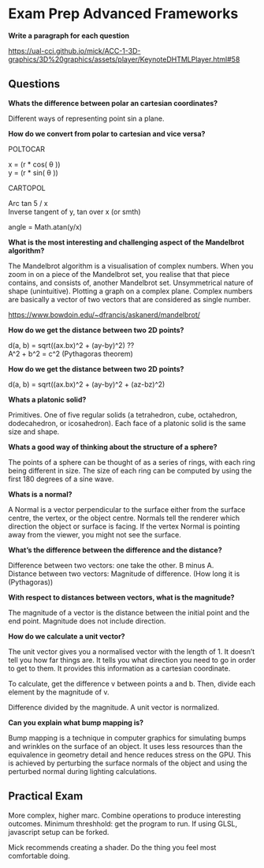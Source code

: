 # Exam Prep Advanced Frameworks

**Write a paragraph for each question**

https://ual-cci.github.io/mick/ACC-1-3D-graphics/3D%20graphics/assets/player/KeynoteDHTMLPlayer.html#58

## Questions

**Whats the difference between polar an cartesian coordinates?**

Different ways of representing point sin a plane. 

**How do we convert from polar to cartesian and vice versa?**

POLTOCAR

x = (r * cos( θ ))<br />
y = (r * sin( θ ))

CARTOPOL

Arc tan 5 / x<br />
Inverse tangent of y, tan over x (or smth)

angle = Math.atan(y/x)

**What is the most interesting and challenging aspect of the Mandelbrot algorithm?**

The Mandelbrot algorithm is a visualisation of complex numbers. When you zoom in on a piece of the Mandelbrot set, you realise that that piece contains, and consists of, another Mandelbrot set. Unsymmetrical nature of shape (unintuitive). Plotting a graph on a complex plane. Complex numbers are basically a vector of two vectors that are considered as single number.

https://www.bowdoin.edu/~dfrancis/askanerd/mandelbrot/

**How do we get the distance between two 2D points?**

d(a, b) = sqrt((ax.bx)^2 + (ay-by)^2) ??<br />
A^2 + b^2 = c^2 (Pythagoras theorem)

**How do we get the distance between two 2D points?**

d(a, b) = sqrt((ax.bx)^2 + (ay-by)^2 + (az-bz)^2)

**Whats a platonic solid?**

Primitives. One of five regular solids (a tetrahedron, cube, octahedron, dodecahedron, or icosahedron). Each face of a platonic solid is the same size and shape.

**Whats a good way of thinking about the structure of a sphere?**

The points of a sphere can be thought of as a series of rings, with each ring being different in size. The size of each ring can be computed by using the first 180 degrees of a sine wave. 

**Whats is a normal?**

A Normal is a vector perpendicular to the surface either from the surface centre, the vertex, or the object centre. Normals tell the renderer which direction the object or surface is facing. If the vertex Normal is pointing away from the viewer, you might not see the surface.

**What’s the difference between the difference and the distance?**

Difference between two vectors: one take the other. B minus A.<br />
Distance between two vectors: Magnitude of difference. (How long it is (Pythagoras))

**With respect to distances between vectors, what is the magnitude?**

The magnitude of a vector is the distance between the initial point and the end point. Magnitude does not include direction.

**How do we calculate a unit vector?**

The unit vector gives you a normalised vector with the length of 1. It doesn’t tell you how far things are. It tells you what direction you need to go in order to get to them. It provides this information as a cartesian coordinate. 

To calculate, get the difference v between points a and b. Then, divide each element by the magnitude of v. 

Difference divided by the magnitude. A unit vector is normalized.

**Can you explain what bump mapping is?**

Bump mapping is a technique in computer graphics for simulating bumps and wrinkles on the surface of an object. It uses less resources than the equivalence in geometry detail and hence reduces stress on the GPU. This is achieved by perturbing the surface normals of the object and using the perturbed normal during lighting calculations.

## Practical Exam

More complex, higher marc. Combine operations to produce interesting outcomes. Minimum threshhold: get the program to run. If using GLSL, javascript setup can be forked.

Mick recommends creating a shader. Do the thing you feel most comfortable doing.
